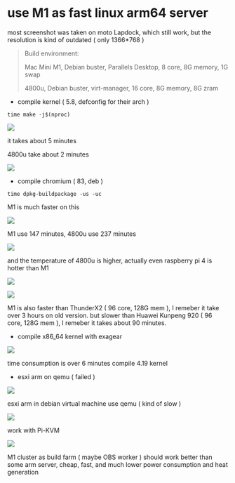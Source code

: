 # use M1 as fast linux arm64 server

most screenshot was taken on moto Lapdock, which still work, but the resolution is kind of outdated ( only 1366*768 )

> Build environment: 
> 
> Mac Mini M1, Debian buster, Parallels Desktop, 8 core, 8G memory, 1G swap
> 
> 4800u, Debian buster, virt-manager, 16 core, 8G memory, 8G zram

- compile kernel ( 5.8, defconfig for their arch )

`time make -j$(nproc)`

![](imgs/kernel_5.8_debian.jpg)

it takes about 5 minutes

4800u take about 2 minutes

![](imgs/4800u_compile_5.8_defconfig.png)

- compile chromium ( 83, deb )

`time dpkg-buildpackage -us -uc`

M1 is much faster on this

![](imgs/compile_chromium_debian.jpg)

M1 use 147 minutes, 4800u use 237 minutes

![](imgs/4800u_compile_chromium_debian_buster.png)

and the temperature of 4800u is higher, actually even raspberry pi 4 is hotter than M1

![](imgs/4800u_compile_chromium_temp.png)

![](imgs/compile_chromium_temp.jpg)

M1 is also faster than ThunderX2 ( 96 core, 128G mem ), I remeber it take over 3 hours on old version. but slower than Huawei Kunpeng 920 ( 96 core, 128G mem ), I remeber it takes about 90 minutes.

- compile x86_64 kernel with exagear

![](imgs/exagear_compile_x86_64_kernel.jpg)

time consumption is over 6 minutes compile 4.19 kernel

- esxi arm on qemu ( failed )

![](imgs/qemu_failed_to_run_esxi_arm.jpg)

esxi arm in debian virtual machine use qemu ( kind of slow )

![](imgs/esxi_arm_in_qemu.jpg)

work with Pi-KVM

![](imgs/with_pikvm.jpg)

M1 cluster as build farm ( maybe OBS worker ) should work better than some arm server, cheap, fast, and much lower power consumption and heat generation
